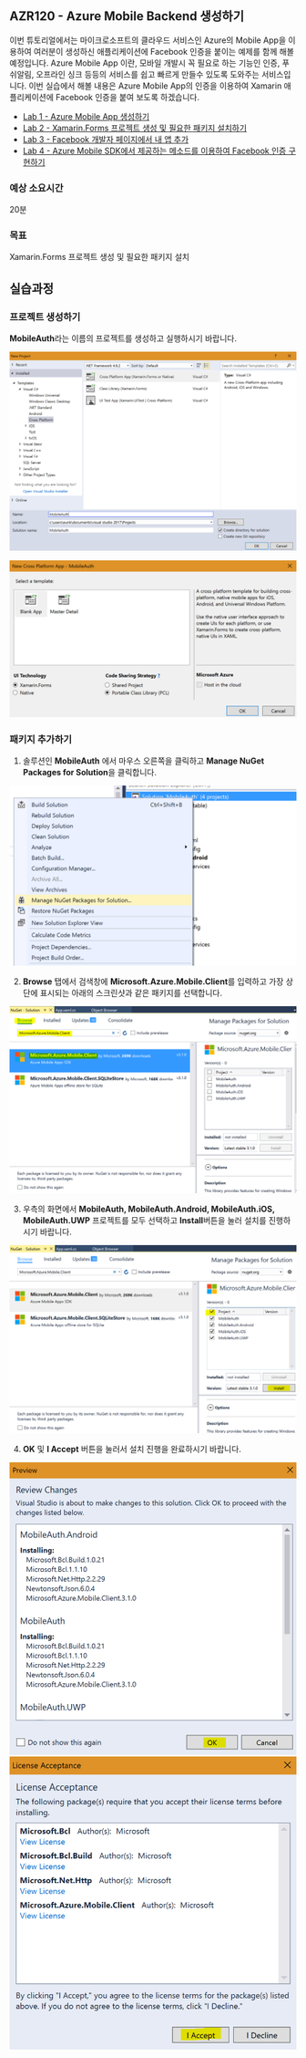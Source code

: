 ## AZR120 - Azure Mobile Backend 생성하기 

이번 튜토리얼에서는 마이크로소프트의 클라우드 서비스인 Azure의 Mobile App을 이용하여 여러분이 생성하신 애플리케이션에 Facebook 인증을 붙이는 예제를 함께 해볼 예정입니다. 
Azure Mobile App 이란, 모바일 개발시 꼭 필요로 하는 기능인 인증, 푸쉬알림, 오프라인 싱크 등등의 서비스를 쉽고 빠르게 만들수 있도록 도와주는 서비스입니다.
이번 실습에서 해볼 내용은 Azure Mobile App의 인증을 이용하여 Xamarin 애플리케이션에 Facebook 인증을 붙여 보도록 하겠습니다. 

* [Lab 1 - Azure Mobile App 생성하기](https://github.com/angie4u/xamarin-hol/blob/master/AZR120-Azure%20Mobile%20App/AZR120_Lab1.md) 
* [Lab 2 - Xamarin.Forms 프로젝트 생성 및 필요한 패키지 설치하기](https://github.com/angie4u/xamarin-hol/blob/master/AZR120-Azure%20Mobile%20App/AZR120_Lab2.md) 
* [Lab 3 - Facebook 개발자 페이지에서 내 앱 추가](https://github.com/angie4u/xamarin-hol/blob/master/AZR120-Azure%20Mobile%20App/AZR120_Lab3.md)
* [Lab 4 - Azure Mobile SDK에서 제공하는 메소드를 이용하여 Facebook 인증 구현하기](https://github.com/angie4u/xamarin-hol/blob/master/AZR120-Azure%20Mobile%20App/AZR120_Lab4.md) 

### 예상 소요시간
20분

### 목표
Xamarin.Forms 프로젝트 생성 및 필요한 패키지 설치

## 실습과정
### 프로젝트 생성하기
**MobileAuth**라는 이름의 프로젝트를 생성하고 실행하시기 바랍니다.

![AZR120_2_1](./images/AZR120_2_1.PNG)

![AZR120_2_2](./images/AZR120_2_2.PNG)

### 패키지 추가하기

1. 솔루션인 **MobileAuth** 에서 마우스 오른쪽을 클릭하고 **Manage NuGet Packages for Solution**을 클릭합니다.

![AZR120_2_3](./images/AZR120_2_3.PNG)

2. **Browse** 탭에서 검색창에 **Microsoft.Azure.Mobile.Client**를 입력하고 가장 상단에 표시되는 아래의 스크린샷과 같은 패키지를 선택합니다.

![AZR120_2_4](./images/AZR120_2_4.PNG)

3. 우측의 화면에서 **MobileAuth, MobileAuth.Android, MobileAuth.iOS, MobileAuth.UWP** 프로젝트를 모두 선택하고 **Install**버튼을 눌러 설치를 진행하시기 바랍니다.

![AZR120_2_5](./images/AZR120_2_5.PNG)

4. **OK** 및 **I Accept** 버튼을 눌러서 설치 진행을 완료하시기 바랍니다.

![AZR120_2_6](./images/AZR120_2_6.PNG)
![AZR120_2_7](./images/AZR120_2_7.PNG)

